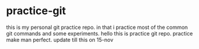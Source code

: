# practice-git
this is my personal git practice repo. in that i practice most of the common git commands and some experiments. 
hello this is practice git repo.
practice make man perfect.
update till this on 15-nov
